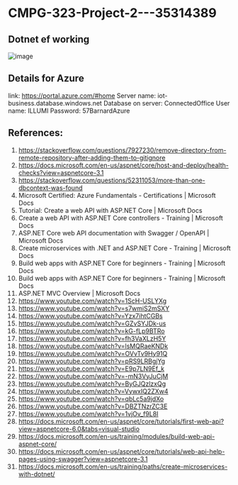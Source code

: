 # CMPG-323-Project-2---35314389

## Dotnet ef working
![image](https://user-images.githubusercontent.com/53267265/188306508-98cfa10a-9ccf-4735-8427-4cacd4819d69.png)


## Details for Azure
link: https://portal.azure.com/#home
Server name: iot-business.database.windows.net
Database on server: ConnectedOffice
User name: ILLUMI
Password: 57BarnardAzure



## References:
1.	https://stackoverflow.com/questions/7927230/remove-directory-from-remote-repository-after-adding-them-to-gitignore
2.	https://docs.microsoft.com/en-us/aspnet/core/host-and-deploy/health-checks?view=aspnetcore-3.1
3.	https://stackoverflow.com/questions/52311053/more-than-one-dbcontext-was-found
4.	Microsoft Certified: Azure Fundamentals - Certifications | Microsoft Docs
5.	Tutorial: Create a web API with ASP.NET Core | Microsoft Docs
6.	Create a web API with ASP.NET Core controllers - Training | Microsoft Docs
7.	ASP.NET Core web API documentation with Swagger / OpenAPI | Microsoft Docs
8.	Create microservices with .NET and ASP.NET Core - Training | Microsoft Docs
9.	Build web apps with ASP.NET Core for beginners - Training | Microsoft Docs
10.	Build web apps with ASP.NET Core for beginners - Training | Microsoft Docs
11.	ASP.NET MVC Overview | Microsoft Docs
12.	https://www.youtube.com/watch?v=1ScH-USLYXg
13.	https://www.youtube.com/watch?v=s7wmiS2mSXY
14.	https://www.youtube.com/watch?v=Yzx7ihtCGBs
15.	https://www.youtube.com/watch?v=GZvSYJDk-us
16.	https://www.youtube.com/watch?v=kG-fLp9BTRo
17.	https://www.youtube.com/watch?v=fh3VaXLzH5Y
18.	https://www.youtube.com/watch?v=lsMQRaeKNDk
19.	https://www.youtube.com/watch?v=OVvTv9Hy91Q
20.	https://www.youtube.com/watch?v=pRS9LRBgjYg
21.	https://www.youtube.com/watch?v=E9p7LN9Ef_k
22.	https://www.youtube.com/watch?v=-mN3VyJuCjM
23.	https://www.youtube.com/watch?v=ByGJQzlzxQg
24.	https://www.youtube.com/watch?v=VywxIQ2ZXw4
25.	https://www.youtube.com/watch?v=qbLc5a9jdXo
26.	https://www.youtube.com/watch?v=DBZTNzrZC3E
27.	https://www.youtube.com/watch?v=1vjOv_f9L8I
28.	https://docs.microsoft.com/en-us/aspnet/core/tutorials/first-web-api?view=aspnetcore-6.0&tabs=visual-studio
29.	https://docs.microsoft.com/en-us/training/modules/build-web-api-aspnet-core/
30.	https://docs.microsoft.com/en-us/aspnet/core/tutorials/web-api-help-pages-using-swagger?view=aspnetcore-3.1
31.	https://docs.microsoft.com/en-us/training/paths/create-microservices-with-dotnet/
